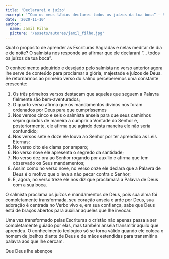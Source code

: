 ```yaml
---
title: 'Declararei o juízo'
excerpt: '“Com os meus lábios declarei todos os juízos da tua boca” – Salmo 119.13'
date: '2020-11-10'
author:
  name: Jamil Filho
  picture: '/assets/autores/jamil_filho.jpg'
---
```


Qual o propósito de aprender as Escrituras Sagradas e nelas meditar de dia e de noite? O salmista nos responde ao afirmar que ele declarará “... todos os juízos da tua boca”.

O conhecimento adquirido e desejado pelo salmista no verso anterior agora lhe serve de conteúdo para proclamar a glória, majestade e juízos de Deus. Se retornarmos ao primeiro verso do salmo perceberemos uma constante crescente:

1. Os três primeiros versos destacam que aqueles que seguem a Palavra fielmente são bem-aventurados;
2. O quarto verso afirma que os mandamentos divinos nos foram ordenados por Deus para que cumpríssemos
3. Nos versos cinco e seis o salmista anseia para que seus caminhos sejam guiados de maneira a cumprir a Vontade do Senhor e, posteriormente, ele afirma que agindo desta maneira ele não seria confundido;
4. Nos versos sete e doze ele louva ao Senhor por ter aprendido as Leis Eternas;
5. No verso oito ele clama por amparo;
6. No verso nove ele apresenta o segredo da santidade;
7. No verso dez ora ao Senhor rogando por auxílio e afirma que tem observado os Seus mandamentos;
8. Assim como no verso nove, no verso onze ele declara que a Palavra de Deus é o motivo que o leva a não pecar contra o Senhor;
9. E, agora, no verso treze ele nos diz que proclamará a Palavra de Deus com a sua boca.

O salmista proclama os juízos e mandamentos de Deus, pois sua alma foi completamente transformada, seu coração anseia e arde por Deus, sua adoração é centrada no Verbo vivo e, em sua confiança, sabe que Deus está de braços abertos para auxiliar aqueles que lhe invocar.

Uma vez transformado pelas Escrituras o cristão não apenas passa a ser completamente guiado por elas, mas também anseia transmitir aquilo que aprendeu. O conhecimento teológico só se torna válido quando ele coloca o homem de joelhos diante de Deus e de mãos estendidas para transmitir a palavra aos que lhe cercam.

Que Deus lhe abençoe